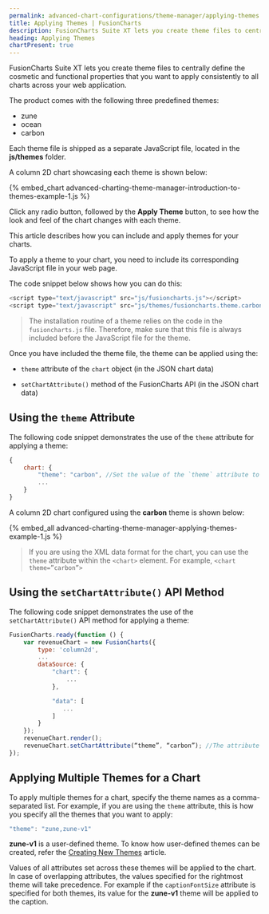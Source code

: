 ```yaml
---
permalink: advanced-chart-configurations/theme-manager/applying-themes.html
title: Applying Themes | FusionCharts
description: FusionCharts Suite XT lets you create theme files to centrally define the cosmetic and functional properties that you want to apply consistently to all charts across your web application.
heading: Applying Themes
chartPresent: true
---
```


<script defer type="text/javascript" src="{{ site.baseurl | append:'assets/fusioncharts/themes/fusioncharts.theme.carbon.js'}}"></script>
<script defer type="text/javascript" src="{{ site.baseurl | append:'assets/fusioncharts/themes/fusioncharts.theme.ocean.js'}}"></script>
<script defer type="text/javascript" src="{{ site.baseurl | append:'assets/fusioncharts/themes/fusioncharts.theme.zune.js'}}"></script>


FusionCharts Suite XT lets you create theme files to centrally define the cosmetic and functional properties that you want to apply consistently to all charts across your web application. 

The product comes with the following three predefined themes:

* zune
* ocean
* carbon

Each theme file is shipped as a separate JavaScript file, located in the __js/themes__ folder.

A column 2D chart showcasing each theme is shown below:

{% embed_chart advanced-charting-theme-manager-introduction-to-themes-example-1.js %}

Click any radio button, followed by the __Apply Theme__ button, to see how the look and feel of the chart changes with each theme.

This article describes how you can include and apply themes for your charts.

To apply a theme to your chart, you need to include its corresponding JavaScript file in your web page.

The code snippet below shows how you can do this:
```javascript
<script type="text/javascript" src="js/fusioncharts.js"></script>
<script type="text/javascript" src="js/themes/fusioncharts.theme.carbon.js"></script>
```

> The installation routine of a theme relies on the code in the `fusioncharts.js` file. Therefore, make sure that this file is always included before the JavaScript file for the theme.

Once you have included the theme file, the theme can be applied using the:

* `theme` attribute of the `chart` object  (in the JSON chart data)

* `setChartAttribute()` method of the FusionCharts API (in the JSON chart data)

## Using the `theme` Attribute

The following code snippet demonstrates the use of the `theme` attribute for applying a theme:

```javascript
{
    chart: {
        "theme": "carbon", //Set the value of the `theme` attribute to the name of the required theme
        ...
    }
}
```

A column 2D chart configured using the __carbon__ theme is shown below:

{% embed_all advanced-charting-theme-manager-applying-themes-example-1.js %}

> If you are using the XML data format for the chart, you can use the `theme` attribute within the `<chart>` element. For example, `<chart theme=”carbon”>`

## Using the `setChartAttribute()` API Method

The following code snippet demonstrates the use of the `setChartAttribute()` API method for applying a theme:
```javascript
FusionCharts.ready(function () {
    var revenueChart = new FusionCharts({
        type: 'column2d',
        ...
        dataSource: {
            "chart": {
                ...
            },

            "data": [
               ...
            ]
        }
    });
    revenueChart.render();
    revenueChart.setChartAttribute(“theme”, “carbon”); //The attribute name and its value are passed as parameters to this method.
});
```

## Applying Multiple Themes for a Chart
To apply multiple themes for a chart, specify the theme names as a comma-separated list. For example, if you are using the `theme` attribute, this is how you specify all the themes that you want to apply:
```javascript
"theme": "zune,zune-v1"
```

> 
__zune-v1__ is a user-defined theme. To know how user-defined themes can be created, refer the [Creating New Themes](/advanced-charting/theme-manager/creating-new-themes) article. 
</p>

Values of all attributes set across these themes will be applied to the chart. In case of overlapping attributes, the values specified for the rightmost theme will take precedence. For example if the `captionFontSize` attribute is specified for both themes, its value for the __zune-v1__ theme will be applied to the caption.


